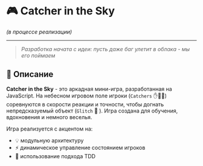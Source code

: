 # 🎮 Catcher in the Sky
_(в процессе реализации)_

---

> *Разработка начата с идеи: пусть даже баг улетит в облака - мы его поймаем*
## 📌 Описание

**Catcher in the Sky** - это аркадная мини-игра, разработанная на JavaScript. На небесном игровом поле игроки (`Catchers` ✋🤚🏾) соревнуются в скорости реакции и точности, чтобы догнать непредсказуемый объект (`Glitch` 🎇 ). Игра создана для обучения, вдохновения и немного веселья.

Игра реализуется с акцентом на:
- 💡 модульную архитектуру
- ⚡ динамическое управление состоянием игроков
- 🧩 использование подхода TDD


